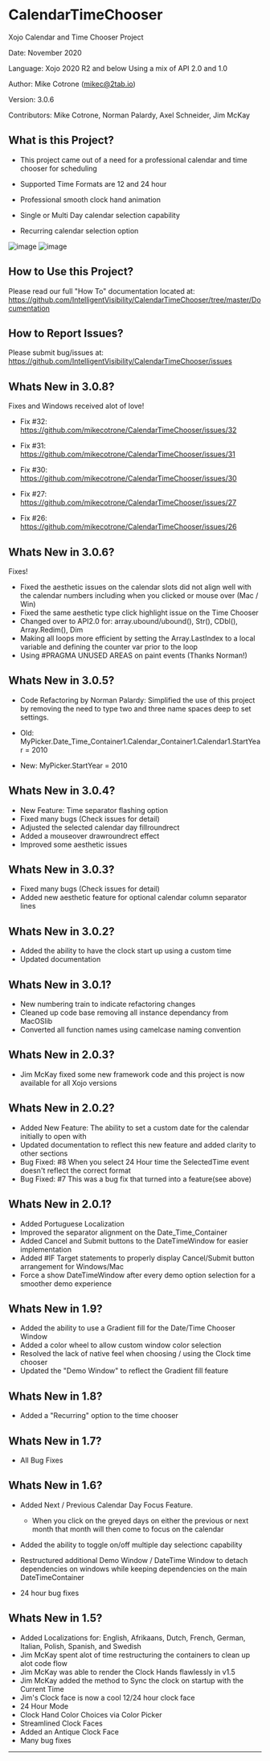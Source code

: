 CalendarTimeChooser
===================

Xojo Calendar and Time Chooser Project

Date:           November 2020

Language:       Xojo 2020 R2 and below Using a mix of API 2.0 and 1.0

Author:         Mike Cotrone (mikec@2tab.io)

Version:        3.0.6

Contributors:   Mike Cotrone, Norman Palardy, Axel Schneider, Jim McKay



What is this Project?
------------------

  - This project came out of a need for a professional calendar and time chooser for scheduling
  
  - Supported Time Formats are 12 and 24 hour
        
  - Professional smooth clock hand animation
  
  - Single or Multi Day calendar selection capability

  - Recurring calendar selection option
  
  
 ![image](https://github.com/IntelligentVisibility/CalendarTimeChooser/blob/master/Documentation/Screenshots/CalendarTimeChooser_SS1.png)
 ![image](https://github.com/IntelligentVisibility/CalendarTimeChooser/blob/master/Documentation/Screenshots/CalendarTimeChooser_SS2.png)


How to Use this Project?
------------------

Please read our full "How To" documentation located at:
https://github.com/IntelligentVisibility/CalendarTimeChooser/tree/master/Documentation


How to Report Issues?
------------------

Please submit bug/issues at:
https://github.com/IntelligentVisibility/CalendarTimeChooser/issues
  
  
Whats New in 3.0.8?
------------------
Fixes and Windows received alot of love!

- Fix #32: https://github.com/mikecotrone/CalendarTimeChooser/issues/32

- Fix #31: https://github.com/mikecotrone/CalendarTimeChooser/issues/31

- Fix #30: https://github.com/mikecotrone/CalendarTimeChooser/issues/30

- Fix #27: https://github.com/mikecotrone/CalendarTimeChooser/issues/27

- Fix #26: https://github.com/mikecotrone/CalendarTimeChooser/issues/26


Whats New in 3.0.6?
------------------
Fixes!
- Fixed the aesthetic issues on the calendar slots did not align well with the calendar numbers including when you clicked or mouse over (Mac / Win)
- Fixed the same aesthetic type click highlight issue on the Time Chooser
- Changed over to API2.0 for: array.ubound/ubound(), Str(), CDbl(), Array.Redim(), Dim
- Making all loops more efficient by setting the Array.LastIndex to a local variable and defining the counter var prior to the loop
- Using #PRAGMA UNUSED AREAS on paint events (Thanks Norman!)

Whats New in 3.0.5?
------------------
- Code Refactoring by Norman Palardy: Simplified the use of this project by removing the need to type two and three name spaces deep to set settings.

- Old: MyPicker.Date_Time_Container1.Calendar_Container1.Calendar1.StartYear = 2010

- New: MyPicker.StartYear = 2010

Whats New in 3.0.4?
------------------
- New Feature: Time separator flashing option
- Fixed many bugs (Check issues for detail)
- Adjusted the selected calendar day fillroundrect
- Added a mouseover drawroundrect effect
- Improved some aesthetic issues

Whats New in 3.0.3?
------------------
- Fixed many bugs (Check issues for detail)
- Added new aesthetic feature for optional calendar column separator lines

Whats New in 3.0.2?
------------------
- Added the ability to have the clock start up using a custom time
- Updated documentation

Whats New in 3.0.1?
------------------
- New numbering train to indicate refactoring changes
- Cleaned up code base removing all instance dependancy from MacOSlib
- Converted all function names using camelcase naming convention

Whats New in 2.0.3?
------------------
- Jim McKay fixed some new framework code and this project is now available for all Xojo versions

Whats New in 2.0.2?
------------------
- Added New Feature: The ability to set a custom date for the calendar initially to open with
- Updated documentation to reflect this new feature and added clarity to other sections
- Bug Fixed: #8 When you select 24 Hour time the SelectedTime event doesn't reflect the correct format
- Bug Fixed: #7 This was a bug fix that turned into a feature(see above)
  
Whats New in 2.0.1?
------------------
- Added Portuguese Localization
- Improved the separator alignment on the Date_Time_Container
- Added Cancel and Submit buttons to the DateTimeWindow for easier implementation
- Added #IF Target statements to properly display Cancel/Submit button arrangement for Windows/Mac
- Force a show DateTimeWindow after every demo option selection for a smoother demo experience

Whats New in 1.9?
-----------------
- Added the ability to use a Gradient fill for the Date/Time Chooser Window
- Added a color wheel to allow custom window color selection
- Resolved the lack of native feel when choosing / using the Clock time chooser
- Updated the "Demo Window" to reflect the Gradient fill feature

Whats New in 1.8?
-----------------
- Added a "Recurring" option to the time chooser

Whats New in 1.7?
-----------------
- All Bug Fixes

Whats New in 1.6?
-----------------
- Added Next / Previous Calendar Day Focus Feature.
    - When you click on the greyed days on either the previous or next month that month will then come to focus on the calendar

- Added the ability to toggle on/off multiple day selectionc capability

- Restructured additional Demo Window / DateTime Window to detach dependencies on windows while keeping dependencies on the main DateTimeContainer

- 24 hour bug fixes

Whats New in 1.5?
-----------------
- Added Localizations for: English, Afrikaans, Dutch, French, German, Italian, Polish, Spanish, and Swedish
- Jim McKay spent alot of time restructuring the containers to clean up alot code flow
- Jim McKay was able to render the Clock Hands flawlessly in v1.5
- Jim McKay added the method to Sync the clock on startup with the Current Time
- Jim's Clock face is now a cool 12/24 hour clock face
- 24 Hour Mode
- Clock Hand Color Choices via Color Picker
- Streamlined Clock Faces
- Added an Antique Clock Face
- Many bug fixes

------------------------

